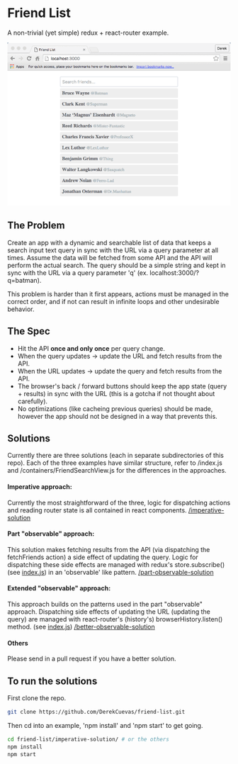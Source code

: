 # Friend List
A non-trivial (yet simple) redux + react-router example.

![alt tag](friend-list.gif)

## The Problem
Create an app with a dynamic and searchable list of data that keeps a search input text query in sync with the URL via a query parameter at all times. Assume the data will be fetched from some API and the API will perform the actual search. The query should be a simple string and kept in sync with the URL via a query parameter 'q' (ex. localhost:3000/?q=batman).

This problem is harder than it first appears, actions must be managed in the correct order, and if not can result in infinite loops and other undesirable behavior.

## The Spec
- Hit the API **once and only once** per query change.
- When the query updates -> update the URL and fetch results from the API.
- When the URL updates -> update the query and fetch results from the API.
- The browser's back / forward buttons should keep the app state (query + results) in sync with the URL (this is a gotcha if not thought about carefully).
- No optimizations (like cacheing previous queries) should be made, however the app should not be designed in a way that prevents this.

## Solutions
Currently there are three solutions (each in separate subdirectories of this repo). Each of the three examples have similar structure, refer to /index.js and /containers/FriendSearchView.js for the differences in the approaches.

#### Imperative approach:
Currently the most straightforward of the three, logic for dispatching actions and reading router state is all contained in react components. [/imperative-solution](imperative-solution/)

#### Part "observable" approach:
This solution makes fetching results from the API (via dispatching the fetchFriends action) a side effect of updating the query. Logic for dispatching these side effects are managed with redux's store.subscribe() (see [index.js](part-observable-solution/index.js#L14)) in an 'observable' like pattern. [/part-observable-solution](part-observable-solution/)

#### Extended "observable" approach:
This approach builds on the patterns used in the part "observable" approach. Dispatching side effects of updating the URL (updating the query) are managed with react-router's (history's) browserHistory.listen() method. (see [index.js](better-observable-solution/index.js#L28)) [/better-observable-solution](better-observable-solution/)

#### Others
Please send in a pull request if you have a better solution.

## To run the solutions
First clone the repo.

```sh
git clone https://github.com/DerekCuevas/friend-list.git
```

Then cd into an example, 'npm install' and 'npm start' to get going.

```sh
cd friend-list/imperative-solution/ # or the others
npm install
npm start
```
